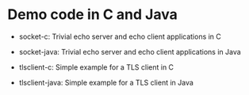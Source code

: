 # Demo code in C and Java

* socket-c: Trivial echo server and echo client applications in C

* socket-java: Trivial echo server and echo client applications in Java

* tlsclient-c: Simple example for a TLS client in C

* tlsclient-java: Simple example for a TLS client in Java

